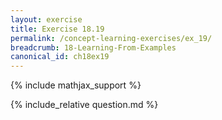 ```yaml
---
layout: exercise
title: Exercise 18.19
permalink: /concept-learning-exercises/ex_19/
breadcrumb: 18-Learning-From-Examples
canonical_id: ch18ex19
---
```


{% include mathjax_support %}
<div id="hiddden">{% include_relative question.md %}</div>